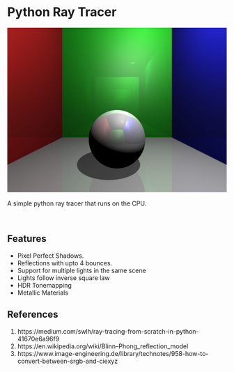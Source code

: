 <h1>
        Python Ray Tracer
</h1>
<img width = "auto" src = "githubPageContent/render.png">
<p>
    A simple python ray tracer that runs on the CPU.
</p>
<br>
<h2>Features</h2>
<ul>
    <li>Pixel Perfect Shadows.</li>
    <li>Reflections with upto 4 bounces.</li>
    <li>Support for multiple lights in the same scene</li>
    <li>Lights follow inverse square law</li>
    <li>HDR Tonemapping</li>
    <li>Metallic Materials</li>
</ul>
<h2>References</h2>
<ol>
        <li>https://medium.com/swlh/ray-tracing-from-scratch-in-python-41670e6a96f9</li>
        <li>https://en.wikipedia.org/wiki/Blinn–Phong_reflection_model</li>
        <li>https://www.image-engineering.de/library/technotes/958-how-to-convert-between-srgb-and-ciexyz</li>
</ol>
